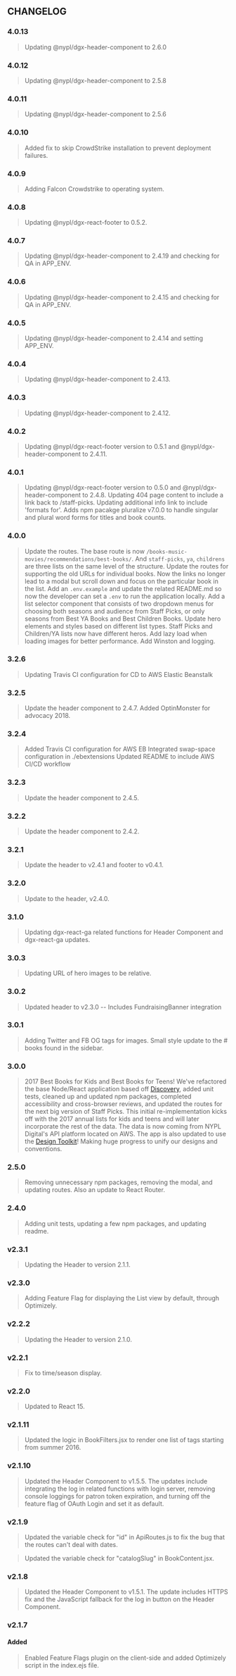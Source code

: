 ## CHANGELOG

### 4.0.13
> Updating @nypl/dgx-header-component to 2.6.0

### 4.0.12
> Updating @nypl/dgx-header-component to 2.5.8

### 4.0.11
> Updating @nypl/dgx-header-component to 2.5.6

### 4.0.10
> Added fix to skip CrowdStrike installation to prevent deployment failures.

### 4.0.9
> Adding Falcon Crowdstrike to operating system.

### 4.0.8
> Updating @nypl/dgx-react-footer to 0.5.2.

### 4.0.7
> Updating @nypl/dgx-header-component to 2.4.19 and checking for QA in APP_ENV.

### 4.0.6
> Updating @nypl/dgx-header-component to 2.4.15 and checking for QA in APP_ENV.

### 4.0.5
> Updating @nypl/dgx-header-component to 2.4.14 and setting APP_ENV.

### 4.0.4
> Updating @nypl/dgx-header-component to 2.4.13.

### 4.0.3
> Updating @nypl/dgx-header-component to 2.4.12.

### 4.0.2
> Updating @nypl/dgx-react-footer version to 0.5.1 and @nypl/dgx-header-component to 2.4.11.

### 4.0.1
> Updating @nypl/dgx-react-footer version to 0.5.0 and @nypl/dgx-header-component to 2.4.8.
> Updating 404 page content to include a link back to /staff-picks.
> Updating additional info link to include 'formats for'.
> Adds npm pacakge pluralize v7.0.0 to handle singular and plural word forms for titles and book counts.

### 4.0.0
> Update the routes. The base route is now `/books-music-movies/recommendations/best-books/`. And `staff-picks`, `ya`, `childrens` are three lists on the same level of the structure.
> Update the routes for supporting the old URLs for individual books. Now the links no longer lead to a modal but scroll down and focus on the particular book in the list.
> Add an `.env.example` and update the related README.md so now the developer can set a `.env` to run the application locally.
> Add a list selector component that consists of two dropdown menus for choosing both seasons and audience from Staff Picks, or only seasons from Best YA Books and Best Children Books.
> Update hero elements and styles based on different list types. Staff Picks and Children/YA lists now have different heros.
> Add lazy load when loading images for better performance.
> Add Winston and logging.

### 3.2.6
> Updating Travis CI configuration for CD to AWS Elastic Beanstalk

### 3.2.5
> Update the header component to 2.4.7.
> Added OptinMonster for advocacy 2018.

### 3.2.4
> Added Travis CI configuration for AWS EB
> Integrated swap-space configuration in ./ebextensions
> Updated README to include AWS CI/CD workflow

### 3.2.3
> Update the header component to 2.4.5.

### 3.2.2
> Update the header component to 2.4.2.

### 3.2.1
> Update the header to v2.4.1 and footer to v0.4.1.

### 3.2.0
> Update to the header, v2.4.0.

### 3.1.0
> Updating dgx-react-ga related functions for Header Component and dgx-react-ga updates.

### 3.0.3
> Updating URL of hero images to be relative.

### 3.0.2
> Updated header to v2.3.0 -- Includes FundraisingBanner integration

### 3.0.1
> Adding Twitter and FB OG tags for images.
> Small style update to the # books found in the sidebar.

### 3.0.0
> 2017 Best Books for Kids and Best Books for Teens!
> We've refactored the base Node/React application based off [Discovery](https://github.com/NYPL-discovery/discovery-front-end), added unit tests, cleaned up and updated npm packages, completed accessibility and cross-browser reviews, and updated the routes for the next big version of Staff Picks. This initial re-implementation kicks off with the 2017 annual lists for kids and teens and will later incorporate the rest of the data. The data is now coming from NYPL Digital's API platform located on AWS. The app is also updated to use the [Design Toolkit](https://github.com/NYPL/design-toolkit)! Making huge progress to unify our designs and conventions.

### 2.5.0
> Removing unnecessary npm packages, removing the modal, and updating routes. Also an update to React Router.

### 2.4.0
> Adding unit tests, updating a few npm packages, and updating readme.

### v2.3.1
> Updating the Header to version 2.1.1.

### v2.3.0
> Adding Feature Flag for displaying the List view by default, through Optimizely.

### v2.2.2
> Updating the Header to version 2.1.0.

### v2.2.1
> Fix to time/season display.

### v2.2.0
> Updated to React 15.

### v2.1.11
> Updated the logic in BookFilters.jsx to render one list of tags starting from summer 2016.

### v2.1.10
> Updated the Header Component to v1.5.5. The updates include integrating the log in related functions with login server, removing console loggings for patron token expiration, and turning off the feature flag of OAuth Login and set it as default.

### v2.1.9
> Updated the variable check for "id" in ApiRoutes.js to fix the bug that the routes can't deal with dates.

> Updated the variable check for "catalogSlug" in BookContent.jsx.

### v2.1.8
> Updated the Header Component to v1.5.1. The update includes HTTPS fix and the JavaScript fallback for the log in button on the Header Component.

### v2.1.7
#### Added
> Enabled Feature Flags plugin on the client-side and added Optimizely script in the index.ejs file.
